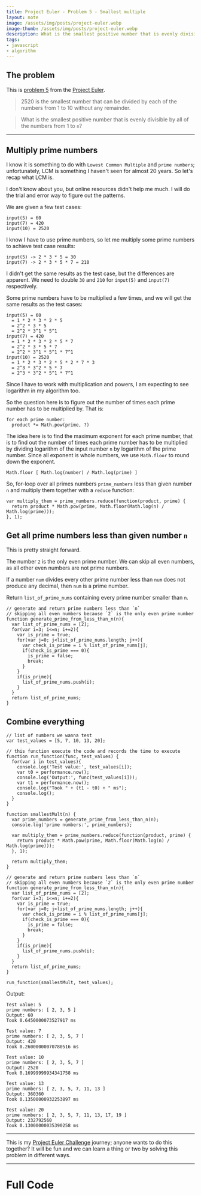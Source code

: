 ```yaml
---
title: Project Euler - Problem 5 - Smallest multiple
layout: note
image: /assets/img/posts/project-euler.webp
image-thumb: /assets/img/posts/project-euler.webp
description: What is the smallest positive number that is evenly divisible by all of the numbers from 1 to n?
tags:
- javascript
- algorithm
---
```


## The problem
This is [problem 5](https://projecteuler.net/problem=5) from the [Project Euler](https://projecteuler.net/).

> 2520 is the smallest number that can be divided by each of the numbers from 1 to 10 without any remainder.

> What is the smallest positive number that is evenly divisible by all of the numbers from 1 to `n`?

---

## Multiply prime numbers

I know it is something to do with `Lowest Common Multiple` and `prime numbers`; unfortunately, LCM is something I haven't seen for almost 20 years. So let's recap what LCM is.

I don't know about you, but online resources didn't help me much. I will do the trial and error way to figure out the patterns.

We are given a few test cases:
```
input(5) = 60
input(7) = 420
input(10) = 2520
```

I know I have to use prime numbers, so let me multiply some prime numbers to achieve test case results:
```
input(5) -> 2 * 3 * 5 = 30
input(7) -> 2 * 3 * 5 * 7 = 210
```

I didn't get the same results as the test case, but the differences are apparent. We need to double `30` and `210` for `input(5)` and `input(7)` respectively.

Some prime numbers have to be multiplied a few times, and we will get the same results as the test cases:
```
input(5) = 60
  = 1 * 2 * 3 * 2 * 5
  = 2^2 * 3 * 5
  = 2^2 * 3^1 * 5^1
input(7) = 420
  = 1 * 2 * 3 * 2 * 5 * 7
  = 2^2 * 3 * 5 * 7
  = 2^2 * 3^1 * 5^1 * 7^1
input(10) = 2520
  = 1 * 2 * 3 * 2 * 5 * 2 * 7 * 3
  = 2^3 * 3^2 * 5 * 7
  = 2^3 * 3^2 * 5^1 * 7^1
```

Since I have to work with multiplication and powers, I am expecting to see logarithm in my algorithm too.

So the question here is to figure out the number of times each prime number has to be multiplied by. That is:
```
for each prime number:
  product *= Math.pow(prime, ?)
```

The idea here is to find the maximum exponent for each prime number, that is to find out the number of times each prime number has to be multiplied by dividing logarithm of the input number `n` by logarithm of the prime number. Since all exponent is whole numbers, we use `Math.floor` to round down the exponent.
```
Math.floor [ Math.log(number) / Math.log(prime) ]
```

So, for-loop over all primes numbers `prime_numbers` less than given number `n` and multiply them together with a `reduce` function:
```
var multiply_them = prime_numbers.reduce(function(product, prime) {
  return product * Math.pow(prime, Math.floor(Math.log(n) / Math.log(prime)));
}, 1);
```

## Get all prime numbers less than given number `n`

This is pretty straight forward.

The number `2` is the only even prime number. We can skip all even numbers, as all other even numbers are not prime numbers.

If a number `num` divides every other prime number less than `num` does not produce any decimal, then `num` is a prime number.

Return `list_of_prime_nums` containing every prime number smaller than `n`.

```
// generate and return prime numbers less than `n`
// skipping all even numbers because `2` is the only even prime number
function generate_prime_from_less_than_n(n){
  var list_of_prime_nums = [2];
  for(var i=3; i<=n; i+=2){
    var is_prime = true;
    for(var j=0; j<list_of_prime_nums.length; j++){
      var check_is_prime = i % list_of_prime_nums[j];
      if(check_is_prime === 0){
        is_prime = false;
        break;
      }
    }
    if(is_prime){
      list_of_prime_nums.push(i);
    }
  }
  return list_of_prime_nums;
}
```

## Combine everything

```
// list of numbers we wanna test
var test_values = [5, 7, 10, 13, 20];

// this function execute the code and records the time to execute
function run_function(func, test_values) {
  for(var i in test_values){
    console.log('Test value:', test_values[i]);
    var t0 = performance.now();
    console.log('Output:', func(test_values[i]));
    var t1 = performance.now();
    console.log("Took " + (t1 - t0) + " ms");
    console.log();
  }
}

function smallestMult(n) {
  var prime_numbers = generate_prime_from_less_than_n(n);
  console.log('prime numbers:', prime_numbers);

  var multiply_them = prime_numbers.reduce(function(product, prime) {
    return product * Math.pow(prime, Math.floor(Math.log(n) / Math.log(prime)));
  }, 1);

  return multiply_them;
}

// generate and return prime numbers less than `n`
// skipping all even numbers because `2` is the only even prime number
function generate_prime_from_less_than_n(n){
  var list_of_prime_nums = [2];
  for(var i=3; i<=n; i+=2){
    var is_prime = true;
    for(var j=0; j<list_of_prime_nums.length; j++){
      var check_is_prime = i % list_of_prime_nums[j];
      if(check_is_prime === 0){
        is_prime = false;
        break;
      }
    }
    if(is_prime){
      list_of_prime_nums.push(i);
    }
  }
  return list_of_prime_nums;
}

run_function(smallestMult, test_values);
```

Output:
```
Test value: 5
prime numbers: [ 2, 3, 5 ]
Output: 60
Took 0.6450000073527917 ms

Test value: 7
prime numbers: [ 2, 3, 5, 7 ]
Output: 420
Took 0.26000000070780516 ms

Test value: 10
prime numbers: [ 2, 3, 5, 7 ]
Output: 2520
Took 0.16999999934341758 ms

Test value: 13
prime numbers: [ 2, 3, 5, 7, 11, 13 ]
Output: 360360
Took 0.13500000932253897 ms

Test value: 20
prime numbers: [ 2, 3, 5, 7, 11, 13, 17, 19 ]
Output: 232792560
Took 0.13000000035390258 ms
```

---

This is my [Project Euler Challenge](https://projecteuler.net/) journey; anyone wants to do this together? It will be fun and we can learn a thing or two by solving this problem in different ways.

---

# Full Code

<script src="https://gist.github.com/jinglescode/17b271dda52234afeb2b4721e3cdaa4a.js"></script>
